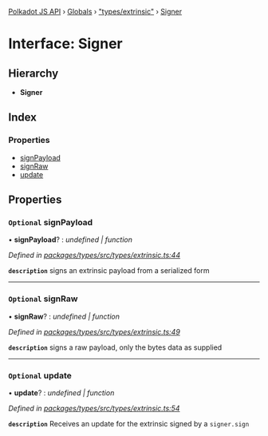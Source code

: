 [Polkadot JS API](../README.md) › [Globals](../globals.md) › ["types/extrinsic"](../modules/_types_extrinsic_.md) › [Signer](_types_extrinsic_.signer.md)

# Interface: Signer

## Hierarchy

* **Signer**

## Index

### Properties

* [signPayload](_types_extrinsic_.signer.md#optional-signpayload)
* [signRaw](_types_extrinsic_.signer.md#optional-signraw)
* [update](_types_extrinsic_.signer.md#optional-update)

## Properties

### `Optional` signPayload

• **signPayload**? : *undefined | function*

*Defined in [packages/types/src/types/extrinsic.ts:44](https://github.com/polkadot-js/api/blob/a833dccdaf/packages/types/src/types/extrinsic.ts#L44)*

**`description`** signs an extrinsic payload from a serialized form

___

### `Optional` signRaw

• **signRaw**? : *undefined | function*

*Defined in [packages/types/src/types/extrinsic.ts:49](https://github.com/polkadot-js/api/blob/a833dccdaf/packages/types/src/types/extrinsic.ts#L49)*

**`description`** signs a raw payload, only the bytes data as supplied

___

### `Optional` update

• **update**? : *undefined | function*

*Defined in [packages/types/src/types/extrinsic.ts:54](https://github.com/polkadot-js/api/blob/a833dccdaf/packages/types/src/types/extrinsic.ts#L54)*

**`description`** Receives an update for the extrinsic signed by a `signer.sign`
